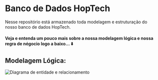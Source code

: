 # Banco de Dados HopTech
Nesse repositório está armazenado toda modelagem e estruturação do nosso banco de dados HopTech.

#### Veja e entenda um pouco mais sobre a nossa modelagem lógica e nossa regra de négocio logo a baixo... ⬇️

## Modelagem Lógica:
<img src="https://github.com/nextpointbr/HopTech/blob/main/Banco_de_Dados/DER-Hop_Tech.png" alt="Diagrama de entidade e relacionamento">